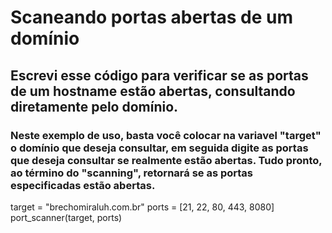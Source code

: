 # Scaneando portas abertas de um domínio

## Escrevi esse código para verificar se as portas de um hostname estão abertas, consultando diretamente pelo domínio.

### Neste exemplo de uso, basta você colocar na variavel "target" o domínio que deseja consultar, em seguida digite as portas que deseja consultar se realmente estão abertas. Tudo pronto, ao término do "scanning", retornará se as portas especificadas estão abertas.

target = "brechomiraluh.com.br"
ports = [21, 22, 80, 443, 8080]
port_scanner(target, ports)
